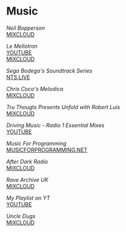 # Music

_Neil Bopperson_  
[MIXCLOUD](https://www.mixcloud.com/bopperson/)  
  
_Le Mellotron_  
[YOUTUBE](https://www.youtube.com/user/LeMellotron)  
[MIXCLOUD](https://www.mixcloud.com/LeMellotron/)  
  
_Sega Bodega's Soundtrack Series_  
[NTS.LIVE](https://www.nts.live/shows/segabodega)  
  
_Chris Coco's Melodica_  
[MIXCLOUD](https://www.mixcloud.com/chriscoco/)  
  
_Tru Thougts Presents Unfold with Robert Luis_  
[MIXCLOUD](https://www.mixcloud.com/truthoughts/)  
  
_Driving Music - Radio 1 Essential Mixes_  
[YOUTUBE](https://www.youtube.com/playlist?list=PLPOazq5DUrhh3Y9LUY8pX2EjAjTmq4mJ0)  
  
_Music For Programming_  
[MUSICFORPROGRAMMING.NET](http://musicforprogramming.net/)  
  
_After Dark Radio_  
[MIXCLOUD](https://www.mixcloud.com/AfterDarkRadio/)  
  
_Rave Archive UK_  
[MIXCLOUD](https://www.mixcloud.com/Dizzyuk/)  
  
_My Playlist on YT_  
[YOUTUBE](https://www.youtube.com/playlist?list=PLqszSxUmxmKTqKFt2Y4VfYJYUU3JhyN9D)  
  
_Uncle Dugs_  
[MIXCLOUD](https://www.mixcloud.com/uncledugs/)  
